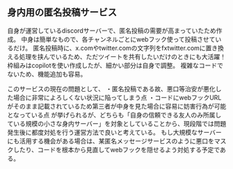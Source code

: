 ## 身内用の匿名投稿サービス 

自身が運営しているdiscordサーバーで、匿名投稿の需要が高まっていたため作成。
中身は簡単なもので、各チャンネルごとにwebフック使って投稿させているだけ。
匿名投稿時に、x.comやtwitter.comの文字列をfxtwitter.comに置き換える処理を挟んでいるため、ただツイートを共有したいだけのときにも大活躍！
枠組みはcopilotを使い作成したが、細かい部分は自身で調整。
複雑なコードでないため、機能追加も容易。

このサービスの現在の問題として、
・匿名投稿である故、悪口等治安が悪化した場合に非常によろしくない状況に陥ってしまう点
・コードにwebフックURLがそのまま記載されているため第三者が中身を見た場合に容易に妨害行為が可能となっている点
が挙げられるが、どちらも「自身の信頼できる友人のみ所属している規模の小さな身内サーバー」を対象としていることから、現段階では問題発生後に都度対処を行う運営方法で良いと考えている。
もし大規模なサーバーにも活用する機会がある場合は、某匿名メッセージサービスのように悪口をマスクしたり、コードを根本から見直してwebフックを隠せるよう対処する予定である。
